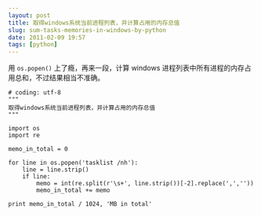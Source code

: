 ```yaml
---
layout: post
title: 取得windows系统当前进程列表，并计算占用的内存总值
slug: sum-tasks-memories-in-windows-by-python
date: 2011-02-09 19:57
tags: [python]
---
```


用 `os.popen()` 上了瘾，再来一段，计算 windows 进程列表中所有进程的内存占用总和，不过结果相当不准确。

    # coding: utf-8
    """
    取得windows系统当前进程列表，并计算占用的内存总值
    """

    import os
    import re

    memo_in_total = 0

    for line in os.popen('tasklist /nh'):
        line = line.strip()
        if line:
            memo = int(re.split(r'\s+', line.strip())[-2].replace(',',''))
            memo_in_total += memo

    print memo_in_total / 1024, 'MB in total'

